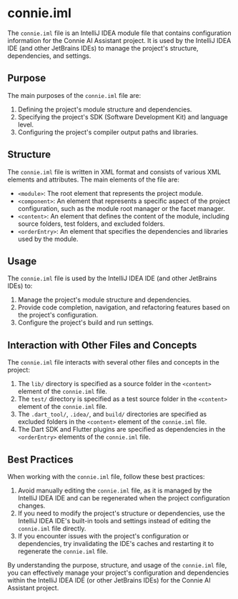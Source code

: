 # connie.iml

The `connie.iml` file is an IntelliJ IDEA module file that contains configuration information for the Connie AI Assistant project. It is used by the IntelliJ IDEA IDE (and other JetBrains IDEs) to manage the project's structure, dependencies, and settings.

## Purpose

The main purposes of the `connie.iml` file are:

1. Defining the project's module structure and dependencies.
2. Specifying the project's SDK (Software Development Kit) and language level.
3. Configuring the project's compiler output paths and libraries.

## Structure

The `connie.iml` file is written in XML format and consists of various XML elements and attributes. The main elements of the file are:

- `<module>`: The root element that represents the project module.
- `<component>`: An element that represents a specific aspect of the project configuration, such as the module root manager or the facet manager.
- `<content>`: An element that defines the content of the module, including source folders, test folders, and excluded folders.
- `<orderEntry>`: An element that specifies the dependencies and libraries used by the module.

## Usage

The `connie.iml` file is used by the IntelliJ IDEA IDE (and other JetBrains IDEs) to:

1. Manage the project's module structure and dependencies.
2. Provide code completion, navigation, and refactoring features based on the project's configuration.
3. Configure the project's build and run settings.

## Interaction with Other Files and Concepts

The `connie.iml` file interacts with several other files and concepts in the project:

1. The `lib/` directory is specified as a source folder in the `<content>` element of the `connie.iml` file.
2. The `test/` directory is specified as a test source folder in the `<content>` element of the `connie.iml` file.
3. The `.dart_tool/`, `.idea/`, and `build/` directories are specified as excluded folders in the `<content>` element of the `connie.iml` file.
4. The Dart SDK and Flutter plugins are specified as dependencies in the `<orderEntry>` elements of the `connie.iml` file.

## Best Practices

When working with the `connie.iml` file, follow these best practices:

1. Avoid manually editing the `connie.iml` file, as it is managed by the IntelliJ IDEA IDE and can be regenerated when the project configuration changes.
2. If you need to modify the project's structure or dependencies, use the IntelliJ IDEA IDE's built-in tools and settings instead of editing the `connie.iml` file directly.
3. If you encounter issues with the project's configuration or dependencies, try invalidating the IDE's caches and restarting it to regenerate the `connie.iml` file.

By understanding the purpose, structure, and usage of the `connie.iml` file, you can effectively manage your project's configuration and dependencies within the IntelliJ IDEA IDE (or other JetBrains IDEs) for the Connie AI Assistant project. 